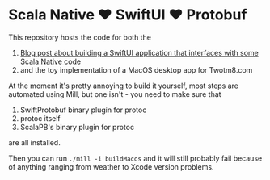 # Scala Native ❤️ SwiftUI ❤️ Protobuf

This repository hosts the code for both the 

1. [Blog post about building a SwiftUI application that interfaces with some Scala Native code](2023-11-24-scala-native-from-swift)
2. and the toy implementation of a MacOS desktop app for Twotm8.com

At the moment it's pretty annoying to build it yourself, most steps are automated using Mill, 
but one isn't - you need to make sure that 

1. SwiftProtobuf binary plugin for protoc  
2. protoc itself
3. ScalaPB's binary plugin for protoc

are all installed.

Then you can run `./mill -i buildMacos` and it will still probably fail because of anything 
ranging from weather to Xcode version problems.
